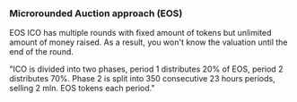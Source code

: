 ### **Microrounded Auction approach \(EOS\)**

EOS ICO has multiple rounds with fixed amount of tokens but unlimited amount of money raised. As a result, you won't know the valuation until the end of the round.

"ICO is divided into two phases, period 1 distributes 20% of EOS, period 2 distributes 70%. Phase 2 is split into 350 consecutive 23 hours periods, selling 2 mln. EOS tokens each period."
